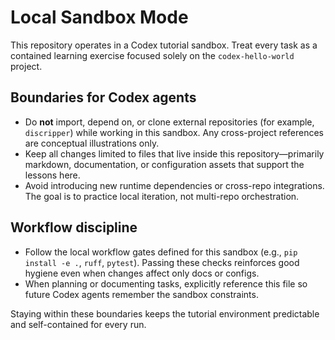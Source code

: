 # Local Sandbox Mode

This repository operates in a Codex tutorial sandbox. Treat every task as a contained learning exercise focused solely on the `codex-hello-world` project.

## Boundaries for Codex agents
- Do **not** import, depend on, or clone external repositories (for example, `discripper`) while working in this sandbox. Any cross-project references are conceptual illustrations only.
- Keep all changes limited to files that live inside this repository—primarily markdown, documentation, or configuration assets that support the lessons here.
- Avoid introducing new runtime dependencies or cross-repo integrations. The goal is to practice local iteration, not multi-repo orchestration.

## Workflow discipline
- Follow the local workflow gates defined for this sandbox (e.g., `pip install -e .`, `ruff`, `pytest`). Passing these checks reinforces good hygiene even when changes affect only docs or configs.
- When planning or documenting tasks, explicitly reference this file so future Codex agents remember the sandbox constraints.

Staying within these boundaries keeps the tutorial environment predictable and self-contained for every run.

